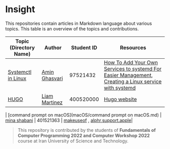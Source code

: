 # Insight

This repositories contain articles in Markdown language about various topics. This table is an overview of the topics and contributions.

| Topic (Directory Name) | Author | Student ID | Resources |
| ------------- | ------------- | ------------- | ------------- |
| [Systemctl in Linux](systemctl-in-linux/systemctl-in-linux.md)  | [Amin Ghasvari](https://github.com/Amin-MAG)  |  97521432  |  [How To Add Your Own Services to systemd For Easier Management](https://www.cloudsavvyit.com/3092/how-to-add-your-own-services-to-systemd-for-easier-management/), [Creating a Linux service with systemd](https://medium.com/@benmorel/creating-a-linux-service-with-systemd-611b5c8b91d6)  |
| [HUGO](hugo/hugo.md)  | [Liam Martinez](https://github.com/Liam-Martinez)  |  400520000  |  [Hugo website](https://gohugo.io/) |  

| [command prompt on macOS](macOS/command prompt on macOS.md)  | [mina shabani](https://mina-shabani.github.io/)  |  401521363 |  [makeuseof](https://www.makeuseof.com/tag/mac-terminal-commands-cheat-sheet/) , [alphr](https://www.alphr.com/open-command-prompt-mac/),[support.apple](https://support.apple.com/guide/terminal/open-or-quit-terminal-apd5265185d-f365-44cb-8b09-71a064a42125/mac)|  

> This repository is contributed by the students of **Fundamentals of Computer Programming 2022 and Computer Workshop 2022** course at Iran University of Science and Technology.
 